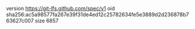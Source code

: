 version https://git-lfs.github.com/spec/v1
oid sha256:ac5a98577fa267e39f31de4ed12c25782634fe5e3889d2d236878b763627c007
size 6857
